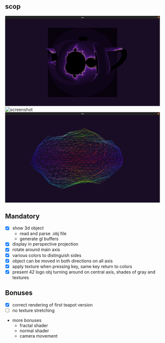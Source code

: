 ## scop

![screenshot](https://github.com/wehard/scop/blob/master/res/textures/screenshot.png)  
![screenshot](https://github.com/wehard/scop/blob/master/res/textures/screenshot-1.png)  
![screenshot](https://github.com/wehard/scop/blob/master/res/textures/screenshot-2.png)  

## Mandatory

- [x] show 3d object
	- read and parse .obj file
	- generate gl buffers
- [x] display in perspective projection
- [x] rotate around main axis
- [x] various colors to distinguish sides
- [x] object can be moved in both directions on all axis
- [x] apply texture when pressing key, same key return to colors
- [x] present 42 logo obj turning around on central axis, shades of gray and textures

## Bonuses

- [x] correct rendering of first teapot version
- [ ] no texture stretching
- more bonuses
	- fractal shader
	- normal shader
	- camera movement

